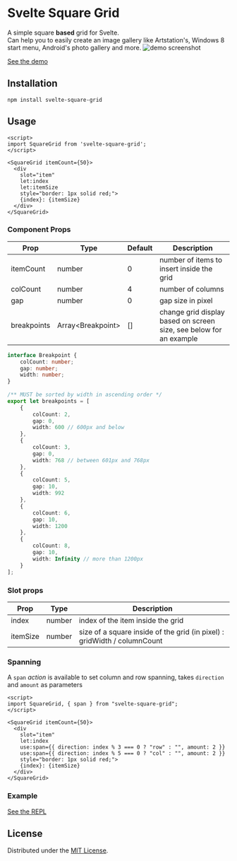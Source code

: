 # Svelte Square Grid

A simple square **based** grid for Svelte. <br> Can help you to easily create an image gallery like Artstation's, Windows 8 start menu, Android's photo gallery and more.
![demo screenshot](https://i.ibb.co/KGd0v5M/Opera-Snapshot-2022-05-28-222239-localhost.png)

[See the demo](https://anotherempty.github.io/svelte-square-grid/)

## Installation

```shell
npm install svelte-square-grid
```

## Usage

```svelte
<script>
import SquareGrid from 'svelte-square-grid';
</script>

<SquareGrid itemCount={50}>
  <div 
    slot="item" 
    let:index 
    let:itemSize
    style="border: 1px solid red;">
    {index}: {itemSize}
  </div>
</SquareGrid>
```

### Component Props

| Prop        | Type              | Default     | Description                                                           |
|-------------|-------------------|-------------|-----------------------------------------------------------------------|
| itemCount   | number            | 0           | number of items to insert inside the grid                             |
| colCount    | number            | 4           | number of columns                                                     |
| gap         | number            | 0           | gap size  in pixel                                                            |
| breakpoints | Array\<Breakpoint> | [] | change grid display based on screen size, see below for an example |


```ts
interface Breakpoint {
	colCount: number;
	gap: number;
	width: number;
}
  
/** MUST be sorted by width in ascending order */
export let breakpoints = [
	{
		colCount: 2,
		gap: 0,
		width: 600 // 600px and below
	},
	{
		colCount: 3,
		gap: 0,
		width: 768 // between 601px and 768px
	},
	{
		colCount: 5,
		gap: 10,
		width: 992
	},
	{
		colCount: 6,
		gap: 10,
		width: 1200
	},
	{
		colCount: 8,
		gap: 10,
		width: Infinity // more than 1200px
	}
];
```

### Slot props

| Prop     | Type     | Description                                                         |
|----------|----------|---------------------------------------------------------------------|
| index    | number   | index of the item inside the grid                                   |
| itemSize | number   | size of a square inside of the grid (in pixel) : gridWidth / columnCount       |

### Spanning

A `span` *action* is available to set column and row spanning, takes `direction` and `amount` as parameters

```svelte
<script>
import SquareGrid, { span } from "svelte-square-grid";
</script>

<SquareGrid itemCount={50}>
  <div 
    slot="item"
    let:index
    use:span={{ direction: index % 3 === 0 ? "row" : "", amount: 2 }}
    use:span={{ direction: index % 5 === 0 ? "col" : "", amount: 2 }}
    style="border: 1px solid red;">
    {index}: {itemSize}
  </div>
</SquareGrid>

```

### Example

[See the REPL](https://svelte.dev/repl/5ab1e524a3fd4bdd9ae59377a019ebd4?version=3.48.0)

## License

Distributed under the [MIT License](https://github.com/anotherempty/svelte-square-grid/blob/master/LICENSE.txt).